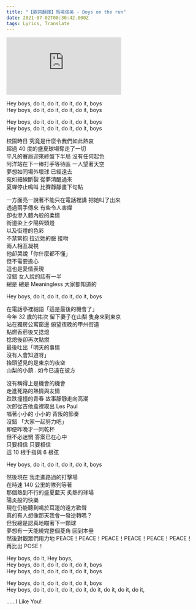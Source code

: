 ```yaml
---
title: "【歌詞翻譯】馬場俊英 - Boys on the run"
date: 2021-07-02T00:30:42.000Z
tags: Lyrics, Translate
---
```


<iframe src="https://www.youtube.com/embed/-S7rNasoTqc?controls=0" title="YouTube video player" frameborder="0" allow="accelerometer; autoplay; clipboard-write; encrypted-media; gyroscope; picture-in-picture" allowfullscreen></iframe>

Hey boys, do it, do it, do it, do it, boys
<br />Hey boys, do it, do it, do it, do it, boys

Hey boys, do it, do it, do it, do it, boys
<br />Hey boys, do it, do it, do it, do it, boys

校園時日 究竟是什麼令我們如此熱衷
<br />超過 40 度的盛夏球場奪走了一切
<br />平凡的賽局迎來終盤下半局 沒有任何起色
<br />阿洋站在下一棒打手等待區 一人望著天空
<br />夢想如同場外壞球 已經遠去
<br />宛如細線斷裂 從夢清醒過來
<br />夏蟬停止鳴叫 比賽靜靜畫下句點

一方面亮一說著不能只在電話裡講 把她叫了出來
<br />透過兩手傳來 有些令人害燥
<br />卻也滲入體內般的柔情
<br />街道染上夕陽與頭燈
<br />以及街燈的色彩
<br />不禁緊抱 拉近她的臉 接吻
<br />兩人相互凝視
<br />他卻哭說「你什麼都不懂」
<br />但不需要擔心
<br />這也是愛情表現
<br />沒錯 女人說的話有一半
<br />總是 總是 Meaningless 大家都知道的

Hey boys, do it, do it, do it, do it, boys

在電話亭裡細語「這是最後的機會了」
<br />今年 32 歲的祐次 留下妻子在山梨 隻身來到東京
<br />站在獨房公寓窗邊 俯望夜晚的甲州街道
<br />點燃香菸後又捻熄
<br />捻熄後卻再次點燃
<br />最後吐出「明天的事情
<br />沒有人會知道呀」
<br />抬頭望見的是東京的夜空
<br />山梨的小鎮…如今已遠在彼方

沒有稱得上是機會的機會
<br />走進死路的熱情與友情
<br />跌跌撞撞的青春 故事靜靜走向高潮
<br />次郎從吉他盒裡取出 Les Paul
<br />唱著小小的 小小的 背叛的節奏
<br />沒錯 「大家一起努力吧」
<br />即便昨晚才一同乾杯
<br />但不必迷惘 答案已在心中
<br />只要相信 只要相信
<br />這 10 根手指與 6 根弦

Hey boys, do it, do it, do it, do it, boys

然後現在 我走進路過的打擊場
<br />在時速 140 公里的隊列等著
<br />那個熱到不行的盛夏藍天 炙熱的球場
<br />陽炎般的快樂
<br />現在仍能聽到鳴於耳邊的遠方歡聲
<br />真的有人想像那天我會一發逆轉嗎？
<br />但我總是認真地瞄著下一顆球
<br />夢想有一天能繞完整個菱角 回到本壘
<br />然後對觀眾們用力地 PEACE！PEACE！PEACE！PEACE！PEACE！PEACE！
<br />再比出 POSE！

Hey boys, do it, Hey boys,
<br />Hey boys, do it, do it, do it, do it, boys
<br />Hey boys, do it, do it, do it, do it, boys

Hey boys, do it, do it, do it, do it, boys
<br />Hey boys, do it, do it, do it, do it, do it, do it, do it, do it,

……I Like You!
